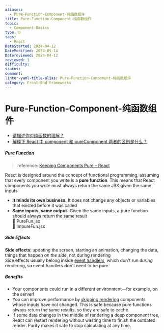 ```yaml
---
aliases:
  - Pure-Function-Component-纯函数组件
title: Pure-Function-Component-纯函数组件
topic:
  - Component-Basics
type: D
tags:
  - React
DateStarted: 2024-04-12
DateModified: 2024-09-14
Datereviewed: 2024-04-12
reviewed: 1
difficulty: 
status: 
comment: 
linter-yaml-title-alias: Pure-Function-Component-纯函数组件
category: Front-End Frameworks
---
```


# Pure-Function-Component-纯函数组件

- [请描述你对纯函数的理解？](https://github.com/haizlin/fe-interview/issues/632)
- [解释下 React 中 component 和 pureComponent 两者的区别是什么？](https://github.com/haizlin/fe-interview/issues/618)

##### Pure Function

> reference: [Keeping Components Pure – React](https://react.dev/learn/keeping-components-pure#where-you-_can_-cause-side-effects)

React is designed around the concept of functional programming, assuming that every component you write is a **pure function**. This means that React components you write must always return the same JSX given the same inputs

- **It minds its own business.** It does not change any objects or variables that existed before it was called
- **Same inputs, same output.** Given the same inputs, a pure function should always return the same result  
  📌 PureFun.jsx  
  📌 ImpureFun.jsx

##### Side Effects

**Side effects**: updating the screen, starting an animation, changing the data, things that happen _on the side_, not during rendering  
Side effects usually belong inside [event handlers](https://react.dev/learn/responding-to-events), which don't run _during_ rendering, so event handlers don't need to be pure.

##### Benefits

- Your components could run in a different environment—for example, on the server!
- You can improve performance by [skipping rendering](https://react.dev/reference/react/memo) components whose inputs have not changed. This is safe because pure functions always return the same results, so they are safe to cache.
- If some data changes in the middle of rendering a deep component tree, React can restart rendering without wasting time to finish the outdated render. Purity makes it safe to stop calculating at any time.




